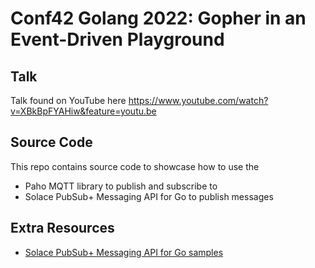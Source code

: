 # Conf42 Golang 2022: Gopher in an Event-Driven Playground

## Talk

Talk found on YouTube here https://www.youtube.com/watch?v=XBkBpFYAHiw&feature=youtu.be

## Source Code

This repo contains source code to showcase how to use the 
- Paho MQTT library to publish and subscribe to 
- Solace PubSub+ Messaging API for Go to publish messages 

## Extra Resources
- [Solace PubSub+ Messaging API for Go samples](https://github.com/SolaceSamples/solace-samples-go)

